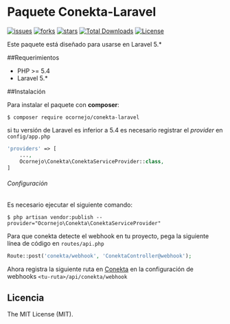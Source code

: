 # Paquete Conekta-Laravel

[![issues](https://img.shields.io/github/issues/ocornejot/conekta-laravel)](https://github.com)
[![forks](https://img.shields.io/github/forks/ocornejot/conekta-laravel)](https://github.com)
[![stars](https://img.shields.io/github/stars/ocornejot/conekta-laravel)](https://github.com)
[![Total Downloads](https://poser.pugx.org/ocornejo/conekta-laravel/downloads.png)](https://packagist.org/packages/ocornejo/conekta-laravel)
[![License](https://img.shields.io/github/license/mashape/apistatus.svg)](https://packagist.org/packages/ocornejo/conekta-laravel)

Este paquete está diseñado para usarse en Laravel 5.*

##Requerimientos

* PHP >= 5.4
* Laravel 5.*

##Instalación

Para instalar el paquete con **composer**:

```
$ composer require ocornejo/conekta-laravel
```

si tu versión de Laravel es inferior a 5.4 es necesario registrar el _provider_ en `config/app.php`

```php
'providers' => [
    ...,
    Ocornejo\Conekta\ConektaServiceProvider::class,
]
```

###### Configuración
Es necesario ejecutar el siguiente comando:

```
$ php artisan vendor:publish --provider="Ocornejo\Conekta\ConektaServiceProvider"
```

Para que conekta detecte el webhook en tu proyecto, pega la siguiente línea de código en `routes/api.php`

```php
Route::post('conekta/webhook', 'ConektaController@webhook');
```
Ahora registra la siguiente ruta en [Conekta](https://admin.conekta.com/settings/webhooks) en la configuración de webhooks `<tu-ruta>/api/conekta/webhook`


## Licencia

The MIT License (MIT). 
